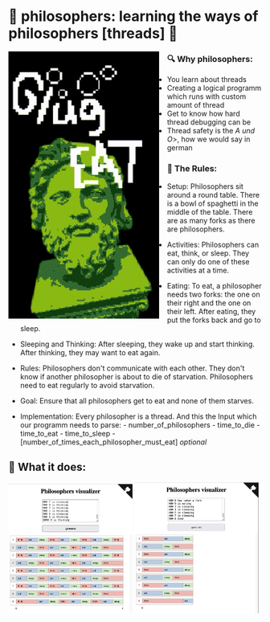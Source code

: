 # 🗿 philosophers: learning the ways of philosophers [threads] 🗿

<img src="readme/philo_animate.gif" align="left" width="300px" style="margin-right:16px">

### 🔍 Why philosophers:
- You learn about threads
- Creating a logical programm which runs with custom amount of thread
- Get to know how hard thread debugging can be
- Thread safety is the <i>A und O</i>>, how we would say in german

### 📜 The Rules:
- <bold>Setup:</bold>
      Philosophers sit around a round table.
      There is a bowl of spaghetti in the middle of the table.
      There are as many forks as there are philosophers.
- <bold>Activities:</bold>
      Philosophers can eat, think, or sleep.
      They can only do one of these activities at a time.
- <bold>Eating:</bold>
      To eat, a philosopher needs two forks: the one on their right and the one on their left.
      After eating, they put the forks back and go to sleep.
- <bold>Sleeping and Thinking:
      After sleeping, they wake up and start thinking.
      After thinking, they may want to eat again.
- <bold>Rules:</bold>
      Philosophers don't communicate with each other.
      They don't know if another philosopher is about to die of starvation.
      Philosophers need to eat regularly to avoid starvation.
- <bold>Goal:</bold>
      Ensure that all philosophers get to eat and none of them starves.
  
- <bold>Implementation:</bold>
      Every philosopher is a thread.
      And this the Input which our programm needs to parse: 
        - number_of_philosophers 
        - time_to_die 
        - time_to_eat 
        - time_to_sleep 
        - [number_of_times_each_philosopher_must_eat] <i>optional</i>

## 🧘 What it does:
<img src="readme/forever.png" width="49%">
<img src="readme/rip8.png" width="49%">

